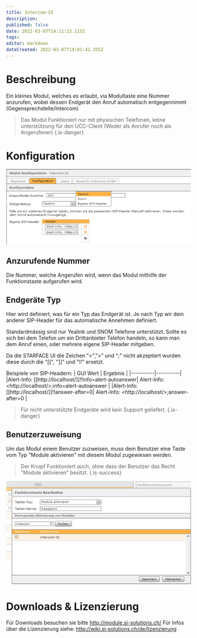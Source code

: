 ```yaml
---
title: Intercom-SI
description: 
published: false
date: 2022-03-07T14:11:13.115Z
tags: 
editor: markdown
dateCreated: 2022-03-07T14:01:42.355Z
---
```


# Beschreibung
Ein kleines Modul, welches es erlaubt, via Modultaste eine Nummer anzurufen, wobei dessen Endgerät den Anruf automatisch entgegennimmt (Gegensprechstelle/Intercom)

> Das Modul Funktioniert nur mit physischen Telefonen, keine unterstützung für den UCC-Client (Weder als Anrufer noch als Angerufener)
{.is-danger}

# Konfiguration

![intercom-si.png](/uploads/intercom-si/intercom-si.png)

## Anzurufende Nummer
Die Nummer, welche Angerufen wird, wenn das Modul mithilfe der Funktionstaste aufgerufen wird.

## Endgeräte Typ
Hier wird definiert, was für ein Typ das Endgerät ist. 
Je nach Typ wir dein anderer SIP-Header für das automatische Annehmen definiert.

Standardmässig sind nur Yealink und SNOM Telefone unterstützt.
Sollte es sich bei dem Telefon um ein Drittanbieter Telefon handeln, so kann man dem Anruf einen, oder mehrere eigene SIP-Header mitgeben.

Da die STARFACE UI die Zeichen "<",">" und ";" nicht akzeptiert wurden diese durch die "\[\[", "\]\]" und "!!" ersetzt.

Beispiele von SIP-Headern:
| GUI Wert | Ergebnis |
|----------|----------|
|Alert-Info: \[\[http://localhost/\]\]!!info=alert-autoanswer| Alert-Info: \<http://localhost/\>;info=alert-autoanswer |
|Alert-Info: \[\[http://localhost/\]\]!!answer-after=0| Alert-Info: \<http://localhost/\>;answer-after=0 |

> Für nicht unterstützte Endgeräte wird kein Support geliefert.
{.is-danger}


## Benutzerzuweisung 
Um das Modul einem Benutzer zuzweisen, muss dem Benutzer eine Taste vom Typ "Module aktivieren" mit diesem Modul zugewiesen werden.

> Der Knopf Funktioniert auch, ohne dass der Benutzer das Recht "Module aktivieren" besitzt.
{.is-success}

![assignment.PNG](/uploads/intercom-si/assignment.PNG)

# Downloads & Lizenzierung
Für Downloads besuchen sie bitte http://module.si-solutions.ch/
Für Infos über die Lizenzierung siehe: http://wiki.si-solutions.ch/de/lizenzierung